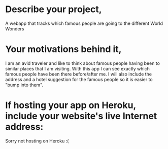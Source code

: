 # Describe your project,
A webapp that tracks which famous people are going to the different World Wonders

# Your motivations behind it,
I am an avid traveler and like to think about famous people having been to similar places that I am visiting. With this app I can see exactly which famous people have been there before/after me. I will also include the address and a hotel suggestion for the famous people so it is easier to "bump into them".

# If hosting your app on Heroku, include your website's live Internet address:
Sorry not hosting on Heroku :(
